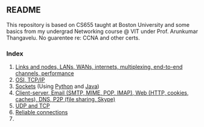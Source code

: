## README

This repository is based on CS655 taught at Boston University and some basics from my undergrad Networking course @ VIT under Prof. Arunkumar Thangavelu. No guarentee re: CCNA and other certs. 

### Index

1. [Links and nodes, LANs, WANs, internets, multiplexing, end-to-end channels, performance](https://github.com/AbhinavMir/network_grad_notes/blob/main/intro.md)
2. [OSI, TCP/IP](https://github.com/AbhinavMir/network_grad_notes/blob/main/osi_tcp_ip.md)
3. [Sockets](https://github.com/AbhinavMir/network_grad_notes/blob/main/sockets.md) (Using [Python](https://github.com/AbhinavMir/network_grad_notes/blob/main/sockets_py.md) and [Java](https://github.com/AbhinavMir/network_grad_notes/blob/main/socket_java.md))
4. [Client-server, Email (SMTP, MIME, POP, IMAP), Web (HTTP, cookies, caches), DNS, P2P (file sharing, Skype)](https://github.com/AbhinavMir/network_grad_notes/blob/main/applications.md)
5. [UDP and TCP](https://github.com/AbhinavMir/network_grad_notes/blob/main/udp.md)
6. [Reliable connections](https://github.com/AbhinavMir/network_grad_notes/blob/main/rel_conn.md)
7. 